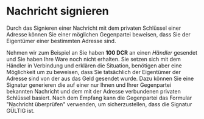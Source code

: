 # Nachricht signieren

Durch das Signieren einer Nachricht mit dem privaten Schlüssel einer Adresse können Sie einer möglichen Gegenpartei beweisen, dass Sie der Eigentümer einer bestimmten Adresse sind.

Nehmen wir zum Beispiel an Sie haben **100 DCR** an einen _Händler_ gesendet und Sie haben Ihre Ware noch nicht erhalten.  Sie setzen sich mit dem Händler in Verbindung und erklären die Situation, benötigen aber eine Möglichkeit um zu beweisen, dass Sie tatsächlich der Eigentümer der Adresse sind von der aus das Geld gesendet wurde.  Dazu können Sie eine Signatur generieren die auf einer nur Ihnen und Ihrer Gegenpartei bekannten Nachricht und dem mit der Adresse verbundenen privaten Schlüssel basiert.  Nach dem Empfang kann die Gegenpartei das Formular "Nachricht überprüfen" verwenden, um sicherzustellen, dass die Signatur GÜLTIG ist.

